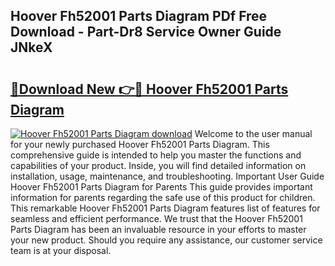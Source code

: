## Hoover Fh52001 Parts Diagram PDf Free Download - Part-Dr8 Service Owner Guide JNkeX

# <h2><a href="http://dfh718.blite.top/?on=Hoover+Fh52001+Parts+Diagram">🔗Download New 👉🔴 Hoover Fh52001 Parts Diagram</a></h2>

[![Hoover Fh52001 Parts Diagram download](https://i.imgur.com/lujVjoI.png)](http://dfh718.blite.top/?on=Hoover+Fh52001+Parts+Diagram)
Welcome to the user manual for your newly purchased Hoover Fh52001 Parts Diagram. This comprehensive guide is intended to help you master the functions and capabilities of your product. Inside, you will find detailed information on installation, usage, maintenance, and troubleshooting. Important User Guide Hoover Fh52001 Parts Diagram for Parents This guide provides important information for parents regarding the safe use of this product for children. This remarkable Hoover Fh52001 Parts Diagram features list of features for seamless and efficient performance. We trust that the Hoover Fh52001 Parts Diagram has been an invaluable resource in your efforts to master your new product. Should you require any assistance, our customer service team is at your disposal.
